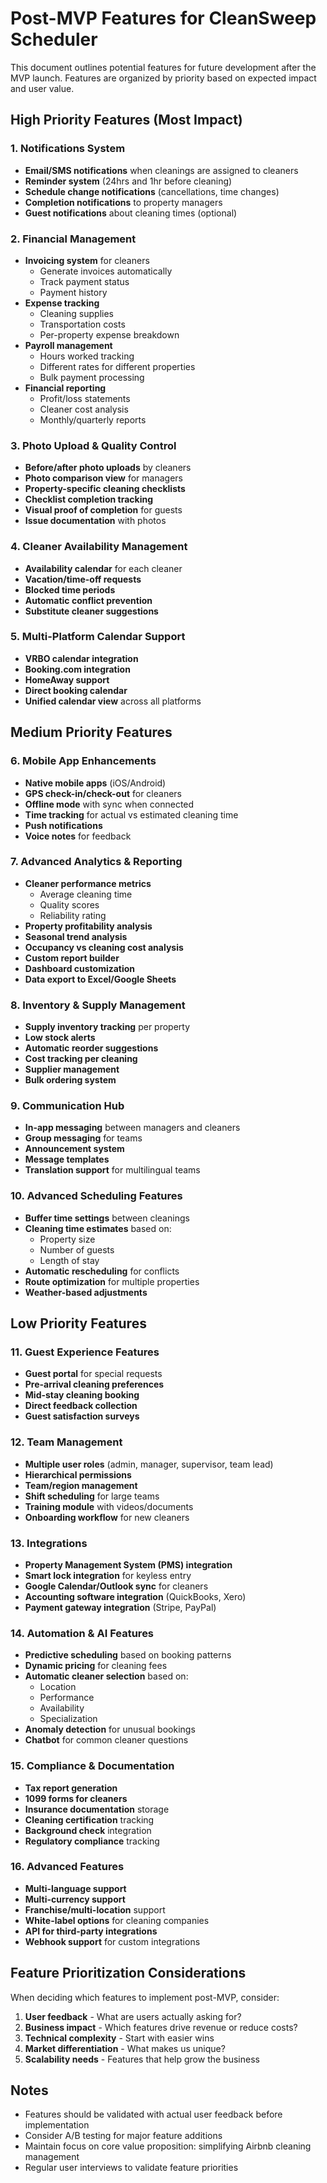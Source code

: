 # Post-MVP Features for CleanSweep Scheduler

This document outlines potential features for future development after the MVP launch. Features are organized by priority based on expected impact and user value.

## High Priority Features (Most Impact)

### 1. **Notifications System**
- **Email/SMS notifications** when cleanings are assigned to cleaners
- **Reminder system** (24hrs and 1hr before cleaning)
- **Schedule change notifications** (cancellations, time changes)
- **Completion notifications** to property managers
- **Guest notifications** about cleaning times (optional)

### 2. **Financial Management**
- **Invoicing system** for cleaners
  - Generate invoices automatically
  - Track payment status
  - Payment history
- **Expense tracking**
  - Cleaning supplies
  - Transportation costs
  - Per-property expense breakdown
- **Payroll management**
  - Hours worked tracking
  - Different rates for different properties
  - Bulk payment processing
- **Financial reporting**
  - Profit/loss statements
  - Cleaner cost analysis
  - Monthly/quarterly reports

### 3. **Photo Upload & Quality Control**
- **Before/after photo uploads** by cleaners
- **Photo comparison view** for managers
- **Property-specific cleaning checklists**
- **Checklist completion tracking**
- **Visual proof of completion** for guests
- **Issue documentation** with photos

### 4. **Cleaner Availability Management**
- **Availability calendar** for each cleaner
- **Vacation/time-off requests**
- **Blocked time periods**
- **Automatic conflict prevention**
- **Substitute cleaner suggestions**

### 5. **Multi-Platform Calendar Support**
- **VRBO calendar integration**
- **Booking.com integration**
- **HomeAway support**
- **Direct booking calendar**
- **Unified calendar view** across all platforms

## Medium Priority Features

### 6. **Mobile App Enhancements**
- **Native mobile apps** (iOS/Android)
- **GPS check-in/check-out** for cleaners
- **Offline mode** with sync when connected
- **Time tracking** for actual vs estimated cleaning time
- **Push notifications**
- **Voice notes** for feedback

### 7. **Advanced Analytics & Reporting**
- **Cleaner performance metrics**
  - Average cleaning time
  - Quality scores
  - Reliability rating
- **Property profitability analysis**
- **Seasonal trend analysis**
- **Occupancy vs cleaning cost analysis**
- **Custom report builder**
- **Dashboard customization**
- **Data export to Excel/Google Sheets**

### 8. **Inventory & Supply Management**
- **Supply inventory tracking** per property
- **Low stock alerts**
- **Automatic reorder suggestions**
- **Cost tracking per cleaning**
- **Supplier management**
- **Bulk ordering system**

### 9. **Communication Hub**
- **In-app messaging** between managers and cleaners
- **Group messaging** for teams
- **Announcement system**
- **Message templates**
- **Translation support** for multilingual teams

### 10. **Advanced Scheduling Features**
- **Buffer time settings** between cleanings
- **Cleaning time estimates** based on:
  - Property size
  - Number of guests
  - Length of stay
- **Automatic rescheduling** for conflicts
- **Route optimization** for multiple properties
- **Weather-based adjustments**

## Low Priority Features

### 11. **Guest Experience Features**
- **Guest portal** for special requests
- **Pre-arrival cleaning preferences**
- **Mid-stay cleaning booking**
- **Direct feedback collection**
- **Guest satisfaction surveys**

### 12. **Team Management**
- **Multiple user roles** (admin, manager, supervisor, team lead)
- **Hierarchical permissions**
- **Team/region management**
- **Shift scheduling** for large teams
- **Training module** with videos/documents
- **Onboarding workflow** for new cleaners

### 13. **Integrations**
- **Property Management System (PMS) integration**
- **Smart lock integration** for keyless entry
- **Google Calendar/Outlook sync** for cleaners
- **Accounting software integration** (QuickBooks, Xero)
- **Payment gateway integration** (Stripe, PayPal)

### 14. **Automation & AI Features**
- **Predictive scheduling** based on booking patterns
- **Dynamic pricing** for cleaning fees
- **Automatic cleaner selection** based on:
  - Location
  - Performance
  - Availability
  - Specialization
- **Anomaly detection** for unusual bookings
- **Chatbot** for common cleaner questions

### 15. **Compliance & Documentation**
- **Tax report generation**
- **1099 forms for cleaners**
- **Insurance documentation** storage
- **Cleaning certification** tracking
- **Background check** integration
- **Regulatory compliance** tracking

### 16. **Advanced Features**
- **Multi-language support**
- **Multi-currency support**
- **Franchise/multi-location** support
- **White-label options** for cleaning companies
- **API for third-party integrations**
- **Webhook support** for custom integrations

## Feature Prioritization Considerations

When deciding which features to implement post-MVP, consider:

1. **User feedback** - What are users actually asking for?
2. **Business impact** - Which features drive revenue or reduce costs?
3. **Technical complexity** - Start with easier wins
4. **Market differentiation** - What makes us unique?
5. **Scalability needs** - Features that help grow the business

## Notes

- Features should be validated with actual user feedback before implementation
- Consider A/B testing for major feature additions
- Maintain focus on core value proposition: simplifying Airbnb cleaning management
- Regular user interviews to validate feature priorities